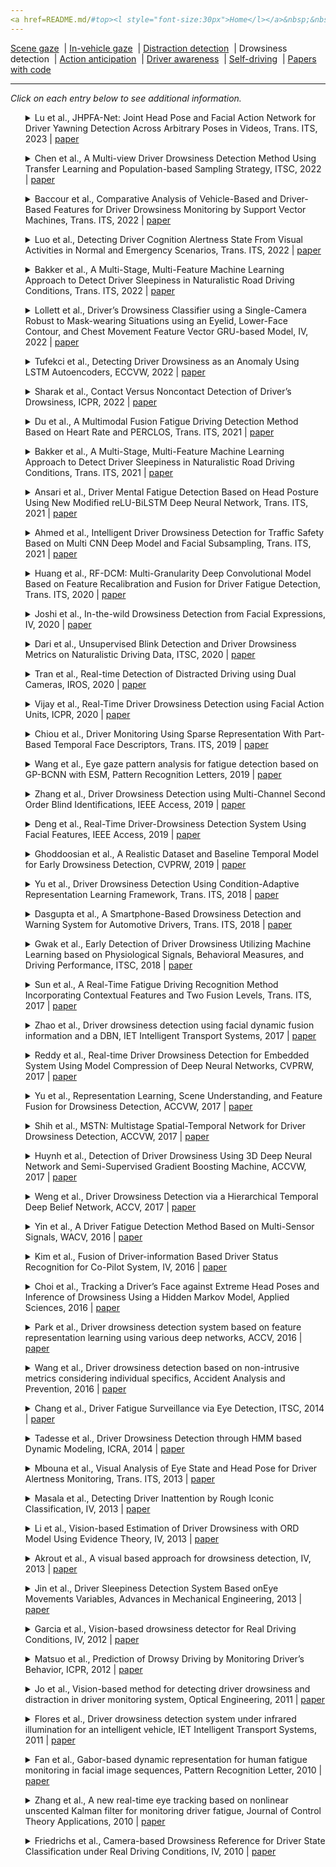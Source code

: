 ```yaml
---
<a href=README.md/#top><l style="font-size:30px">Home</l></a>&nbsp;&nbsp;| <a href=behavioral.md><l style="font-size:30px">Behavioral</l></a>&nbsp;&nbsp;| <l style="font-size:35px">Applications</l>&nbsp;&nbsp;| <a href=datasets.md><l style="font-size:30px">Datasets</l></a>&nbsp;&nbsp;
---
```


[Scene gaze](scene_gaze.md)&nbsp;&nbsp;| [In-vehicle gaze](in-vehicle_gaze.md)&nbsp;&nbsp;| [Distraction detection](distraction_detection.md)&nbsp;&nbsp;| Drowsiness detection&nbsp;&nbsp;| [Action anticipation](action_anticipation.md)&nbsp;&nbsp;| [Driver awareness](driver_awareness.md)&nbsp;&nbsp;| [Self-driving](self-driving.md)&nbsp;&nbsp;| [Papers with code](papers_with_code.md)&nbsp;&nbsp;
___
*Click on each entry below to see additional information.*
<ul><a name=2023_T-ITS_Lu></a>
<details close>
<summary>Lu et al., JHPFA-Net: Joint Head Pose and Facial Action Network for Driver Yawning Detection Across Arbitrary Poses in Videos, Trans. ITS, 2023 | <a href=https://doi.org/10.1109/TITS.2023.3285923>paper</a></summary>
<ul>
Dataset(s): <a href=datasets.md#YawDD>YawDD</a>
</ul>
<ul>
<pre>
@article{2023_T-ITS_Lu,
    author = "Lu, Yansha and Liu, Chunsheng and Chang, Faliang and Liu, Hui and Huan, Hengqiang",
    journal = "IEEE Transactions on Intelligent Transportation Systems",
    publisher = "IEEE",
    title = "JHPFA-Net: Joint Head Pose and Facial Action Network for Driver Yawning Detection Across Arbitrary Poses in Videos",
    year = "2023"
}
</pre>
</ul>
</ul>
<ul><a name=2022_ITSC_Chen></a>
<details close>
<summary>Chen et al., A Multi-view Driver Drowsiness Detection Method Using Transfer Learning and Population-based Sampling Strategy, ITSC, 2022 | <a href=https://doi.org/10.1109/ITSC55140.2022.9922476>paper</a></summary>
<ul>
Dataset(s): private
</ul>
<ul>
<pre>
@inproceedings{2022_ITSC_Chen,
    author = "Chen, Jinxin and Fang, Zhenwu and Wang, Jinxiang and Chen, Jiansong and Yin, Guodong",
    booktitle = "2022 IEEE 25th International Conference on Intelligent Transportation Systems (ITSC)",
    organization = "IEEE",
    pages = "3386--3391",
    title = "A Multi-view Driver Drowsiness Detection Method Using Transfer Learning and Population-based Sampling Strategy",
    year = "2022"
}
</pre>
</ul>
</ul>
<ul><a name=2022_T-ITS_Baccour></a>
<details close>
<summary>Baccour et al., Comparative Analysis of Vehicle-Based and Driver-Based Features for Driver Drowsiness Monitoring by Support Vector Machines, Trans. ITS, 2022 | <a href=https://doi.org/10.1109/TITS.2022.3207965>paper</a></summary>
<ul>
Dataset(s): private
</ul>
<ul>
<pre>
@article{2022_T-ITS_Baccour,
    author = {Baccour, Mohamed Hedi and Driewer, Frauke and Sch{\"a}ck, Tim and Kasneci, Enkelejda},
    journal = "IEEE Transactions on Intelligent Transportation Systems",
    number = "12",
    pages = "23164--23178",
    publisher = "IEEE",
    title = "Comparative Analysis of Vehicle-Based and Driver-Based Features for Driver Drowsiness Monitoring by Support Vector Machines",
    volume = "23",
    year = "2022"
}
</pre>
</ul>
</ul>
<ul><a name=2022_T-ITS_Luo></a>
<details close>
<summary>Luo et al., Detecting Driver Cognition Alertness State From Visual Activities in Normal and Emergency Scenarios, Trans. ITS, 2022 | <a href=https://doi.org/10.1109/TITS.2022.3166251>paper</a></summary>
<ul>
Dataset(s): private
</ul>
<ul>
<pre>
@article{2022_T-ITS_Luo,
    author = "Luo, Longxi and Wu, Jianping and Fei, Weijie and Bi, Luzheng and Fan, Xinan",
    journal = "IEEE Transactions on Intelligent Transportation Systems",
    number = "10",
    pages = "19497--19510",
    publisher = "IEEE",
    title = "Detecting Driver Cognition Alertness State From Visual Activities in Normal and Emergency Scenarios",
    volume = "23",
    year = "2022"
}
</pre>
</ul>
</ul>
<ul><a name=2022_T-ITS_Bakker></a>
<details close>
<summary>Bakker et al., A Multi-Stage, Multi-Feature Machine Learning Approach to Detect Driver Sleepiness in Naturalistic Road Driving Conditions, Trans. ITS, 2022 | <a href=https://doi.org/10.1109/TITS.2021.3090272>paper</a></summary>
<ul>
Dataset(s): private
</ul>
<ul>
<pre>
@article{2022_T-ITS_Bakker,
    author = {Bakker, Bram and Zab{\l}ocki, Bartosz and Baker, Angela and Riethmeister, Vanessa and Marx, Bernd and Iyer, Girish and Anund, Anna and Ahlstr{\"o}m, Christer},
    journal = "IEEE Transactions on Intelligent Transportation Systems",
    number = "5",
    pages = "4791--4800",
    publisher = "IEEE",
    title = "A multi-stage, multi-feature machine learning approach to detect driver sleepiness in naturalistic road driving conditions",
    volume = "23",
    year = "2021"
}
</pre>
</ul>
</ul>
<ul><a name=2022_IV_Lollett></a>
<details close>
<summary>Lollett et al., Driver’s Drowsiness Classifier using a Single-Camera Robust to Mask-wearing Situations using an Eyelid, Lower-Face Contour, and Chest Movement Feature Vector GRU-based Model, IV, 2022 | <a href=https://doi.org/10.1109/IV51971.2022.9827229>paper</a></summary>
<ul>
Dataset(s): private
</ul>
<ul>
<pre>
@inproceedings{2022_IV_Lollett,
    author = "Lollett, Catherine and Kamezaki, Mitsuhiro and Sugano, Shigeki",
    booktitle = "2022 IEEE Intelligent Vehicles Symposium (IV)",
    organization = "IEEE",
    pages = "519--526",
    title = "Driver’s Drowsiness Classifier using a Single-Camera Robust to Mask-wearing Situations using an Eyelid, Lower-Face Contour, and Chest Movement Feature Vector GRU-based Model",
    year = "2022"
}
</pre>
</ul>
</ul>
<ul><a name=2022_ECCVW_Tufekci></a>
<details close>
<summary>Tufekci et al., Detecting Driver Drowsiness as an Anomaly Using LSTM Autoencoders, ECCVW, 2022 | <a href=https://doi.org/10.1007/978-3-031-25075-0_37>paper</a></summary>
<ul>
Dataset(s): <a href=datasets.md#DDD>DDD</a>
</ul>
<ul>
<pre>
@inproceedings{2022_ECCVW_Tufekci,
    author = {T{\"u}fekci, G{\"u}lin and Kayaba{\c{s}}{\i}, Alper and Akag{\"u}nd{\"u}z, Erdem and Ulusoy, {\.I}lkay},
    booktitle = "Computer Vision--ECCV 2022 Workshops: Tel Aviv, Israel, October 23--27, 2022, Proceedings, Part VI",
    organization = "Springer",
    pages = "549--559",
    title = "Detecting Driver Drowsiness as an Anomaly Using LSTM Autoencoders",
    year = "2023"
}
</pre>
</ul>
</ul>
<ul><a name=2022_ICPR_Sharak></a>
<details close>
<summary>Sharak et al., Contact Versus Noncontact Detection of Driver’s Drowsiness, ICPR, 2022 | <a href=https://doi.org/10.1109/ICPR56361.2022.9956336>paper</a></summary>
<ul>
Dataset(s): private
</ul>
<ul>
<pre>
@inproceedings{2022_ICPR_Sharak,
    author = "Sharak, Salem and Das, Kapotaksha and Riani, Kais and Abouelenien, Mohamed and Burzo, Mihai and Mihalcea, Rada",
    booktitle = "2022 26th International Conference on Pattern Recognition (ICPR)",
    organization = "IEEE",
    pages = "967--974",
    title = "Contact Versus Noncontact Detection of Driver’s Drowsiness",
    year = "2022"
}
</pre>
</ul>
</ul>
<ul><a name=2021_T-ITS_Du></a>
<details close>
<summary>Du et al., A Multimodal Fusion Fatigue Driving Detection Method Based on Heart Rate and PERCLOS, Trans. ITS, 2021 | <a href=https://doi.org/10.1109/TITS.2022.3176973>paper</a></summary>
<ul>
Dataset(s): <a href=datasets.md#RLDD>RLDD</a>
</ul>
<ul>
<pre>
@article{2021_T-ITS_Du,
    author = "Du, Guanglong and Zhang, Linlin and Su, Kang and Wang, Xueqian and Teng, Shaohua and Liu, Peter X",
    journal = "Ieee Transactions on Intelligent Transportation Systems",
    number = "11",
    pages = "21810--21820",
    publisher = "IEEE",
    title = "A multimodal fusion fatigue driving detection method based on heart rate and PERCLOS",
    volume = "23",
    year = "2022"
}
</pre>
</ul>
</ul>
<ul><a name=2021_T-ITS_Bakker></a>
<details close>
<summary>Bakker et al., A Multi-Stage, Multi-Feature Machine Learning Approach to Detect Driver Sleepiness in Naturalistic Road Driving Conditions, Trans. ITS, 2021 | <a href=https://doi.org/10.1109/TITS.2021.3090272>paper</a></summary>
<ul>
Dataset(s): private
</ul>
<ul>
<pre>
@article{2021_T-ITS_Bakker,
    author = {Bakker, Bram and Zab{\l}ocki, Bartosz and Baker, Angela and Riethmeister, Vanessa and Marx, Bernd and Iyer, Girish and Anund, Anna and Ahlstr{\"o}m, Christer},
    journal = "IEEE Transactions on Intelligent Transportation Systems",
    title = "A multi-stage, multi-feature machine learning approach to detect driver sleepiness in naturalistic road driving conditions",
    year = "2021"
}
</pre>
</ul>
</ul>
<ul><a name=2021_T-ITS_Ansari></a>
<details close>
<summary>Ansari et al., Driver Mental Fatigue Detection Based on Head Posture Using New Modified reLU-BiLSTM Deep Neural Network, Trans. ITS, 2021 | <a href=https://doi.org/10.1109/TITS.2021.3098309>paper</a></summary>
<ul>
Dataset(s): private
</ul>
<ul>
<pre>
@article{2021_T-ITS_Ansari,
    author = "Ansari, Shahzeb and Naghdy, Fazel and Du, Haiping and Pahnwar, Yasmeen Naz",
    journal = "IEEE Transactions on Intelligent Transportation Systems",
    number = "8",
    pages = "10957--10969",
    publisher = "IEEE",
    title = "Driver mental fatigue detection based on head posture using new modified reLU-BiLSTM deep neural network",
    volume = "23",
    year = "2021"
}
</pre>
</ul>
</ul>
<ul><a name=2021_T-ITS_Ahmed></a>
<details close>
<summary>Ahmed et al., Intelligent Driver Drowsiness Detection for Traffic Safety Based on Multi CNN Deep Model and Facial Subsampling, Trans. ITS, 2021 | <a href=https://doi.org/10.1109/TITS.2021.3134222>paper</a></summary>
<ul>
Dataset(s): <a href=datasets.md#DDD>DDD</a>
</ul>
<ul>
<pre>
@article{2021_T-ITS_Ahmed,
    author = "Ahmed, Muneeb and Masood, Sarfaraz and Ahmad, Musheer and Abd El-Latif, Ahmed A",
    journal = "IEEE Transactions on Intelligent Transportation Systems",
    number = "10",
    pages = "19743--19752",
    publisher = "IEEE",
    title = "Intelligent driver drowsiness detection for traffic safety based on multi CNN deep model and facial subsampling",
    volume = "23",
    year = "2021"
}
</pre>
</ul>
</ul>
<ul><a name=2020_T-ITS_Huang></a>
<details close>
<summary>Huang et al., RF-DCM: Multi-Granularity Deep Convolutional Model Based on Feature Recalibration and Fusion for Driver Fatigue Detection, Trans. ITS, 2020 | <a href=https://doi.org/10.1109/TITS.2020.3017513>paper</a></summary>
<ul>
Dataset(s): <a href=datasets.md#DDD>DDD</a>
</ul>
<ul>
<pre>
@article{2020_T-ITS_Huang,
    author = "Huang, Rui and Wang, Yan and Li, Zijian and Lei, Zeyu and Xu, Yufan",
    journal = "IEEE Transactions on Intelligent Transportation Systems",
    title = "RF-DCM: Multi-Granularity Deep Convolutional Model Based on Feature Recalibration and Fusion for Driver Fatigue Detection",
    year = "2020"
}
</pre>
</ul>
</ul>
<ul><a name=2020_IV_Joshi></a>
<details close>
<summary>Joshi et al., In-the-wild Drowsiness Detection from Facial Expressions, IV, 2020 | <a href=https://doi.org/10.1109/IV47402.2020.9304579>paper</a></summary>
<ul>
Dataset(s): private
</ul>
<ul>
<pre>
@inproceedings{2020_IV_Joshi,
    author = "Joshi, Ajjen and Kyal, Survi and Banerjee, Sandipan and Mishra, Taniya",
    booktitle = "IV",
    title = "In-the-wild drowsiness detection from facial expressions",
    year = "2020"
}
</pre>
</ul>
</ul>
<ul><a name=2020_ITSC_Dari></a>
<details close>
<summary>Dari et al., Unsupervised Blink Detection and Driver Drowsiness Metrics on Naturalistic Driving Data, ITSC, 2020 | <a href=https://doi.org/10.1109/ITSC45102.2020.9294686>paper</a></summary>
<ul>
Dataset(s): private
</ul>
<ul>
<pre>
@inproceedings{2020_ITSC_Dari,
    author = "Dari, Simone and Epple, Nico and Protschky, Valentin",
    booktitle = "ITSC",
    title = "Unsupervised Blink Detection and Driver Drowsiness Metrics on Naturalistic Driving Data",
    year = "2020"
}
</pre>
</ul>
</ul>
<ul><a name=2020_IROS_Tran></a>
<details close>
<summary>Tran et al., Real-time Detection of Distracted Driving using Dual Cameras, IROS, 2020 | <a href=https://doi.org/10.1109/IROS45743.2020.9340921>paper</a></summary>
<ul>
Dataset(s): private
</ul>
<ul>
<pre>
@inproceedings{2020_IROS_Tran,
    author = "Tran, Duy and Do, Ha Manh and Lu, Jiaxing and Sheng, Weihua",
    booktitle = "IROS",
    title = "Real-time Detection of Distracted Driving using Dual Cameras",
    year = "2020"
}
</pre>
</ul>
</ul>
<ul><a name=2020_ICPR_Vijay></a>
<details close>
<summary>Vijay et al., Real-Time Driver Drowsiness Detection using Facial Action Units, ICPR, 2020 | <a href=https://doi.org/10.1109/ICPR48806.2021.9412288>paper</a></summary>
<ul>
Dataset(s): <a href=datasets.md#DDD>DDD</a>
</ul>
<ul>
<pre>
@inproceedings{2020_ICPR_Vijay,
    author = "Vijay, Malaika and Vinayak, Nandagopal Netrakanti and Nunna, Maanvi and Natarajan, Subramanyam",
    booktitle = "ICPR",
    title = "Real-Time Driver Drowsiness Detection using Facial Action Units",
    year = "2021"
}
</pre>
</ul>
</ul>
<ul><a name=2019_T-ITS_Chiou></a>
<details close>
<summary>Chiou et al., Driver Monitoring Using Sparse Representation With Part-Based Temporal Face Descriptors, Trans. ITS, 2019 | <a href=https://doi.org/10.1109/TITS.2019.2892155>paper</a></summary>
<ul>
Dataset(s): <a href=datasets.md#YawDD>YawDD</a>, <a href=datasets.md#DDD>DDD</a>
</ul>
<ul>
<pre>
@article{2019_T-ITS_Chiou,
    author = "Chiou, Chien-Yu and Wang, Wei-Cheng and Lu, Shueh-Chou and Huang, Chun-Rong and Chung, Pau-Choo and Lai, Yun-Yang",
    journal = "IEEE Transactions on Intelligent Transportation Systems",
    number = "1",
    pages = "346--361",
    publisher = "IEEE",
    title = "Driver monitoring using sparse representation with part-based temporal face descriptors",
    volume = "21",
    year = "2019"
}
</pre>
</ul>
</ul>
<ul><a name=2019_PRL_Wang></a>
<details close>
<summary>Wang et al., Eye gaze pattern analysis for fatigue detection based on GP-BCNN with ESM, Pattern Recognition Letters, 2019 | <a href=https://doi.org/10.1016/j.patrec.2019.03.013>paper</a></summary>
<ul>
Dataset(s): private
</ul>
<ul>
<pre>
@article{2019_PRL_Wang,
    author = "Wang, Yan and Huang, Rui and Guo, Lei",
    journal = "Pattern Recognition Letters",
    pages = "61--74",
    publisher = "Elsevier",
    title = "Eye gaze pattern analysis for fatigue detection based on GP-BCNN with ESM",
    volume = "123",
    year = "2019"
}
</pre>
</ul>
</ul>
<ul><a name=2019_IEEEAccess_Zhang></a>
<details close>
<summary>Zhang et al., Driver Drowsiness Detection using Multi-Channel Second Order Blind Identifications, IEEE Access, 2019 | <a href=https://doi.org/10.1109/ACCESS.2019.2891971>paper</a></summary>
<ul>
Dataset(s): private
</ul>
<ul>
<pre>
@article{2019_IEEEAccess_Zhang,
    author = "Zhang, Chao and Wu, Xiaopei and Zheng, Xi and Yu, Shui",
    journal = "IEEE Access",
    pages = "11829--11843",
    publisher = "IEEE",
    title = "Driver drowsiness detection using multi-channel second order blind identifications",
    volume = "7",
    year = "2019"
}
</pre>
</ul>
</ul>
<ul><a name=2019_IEEEAccess_Deng></a>
<details close>
<summary>Deng et al., Real-Time Driver-Drowsiness Detection System Using Facial Features, IEEE Access, 2019 | <a href=https://doi.org/10.1109/ACCESS.2019.2936663>paper</a></summary>
<ul>
Dataset(s): private
</ul>
<ul>
<pre>
@article{2019_IEEEAccess_Deng,
    author = "Deng, Wanghua and Wu, Ruoxue",
    journal = "IEEE Access",
    pages = "118727--118738",
    publisher = "IEEE",
    title = "Real-time driver-drowsiness detection system using facial features",
    volume = "7",
    year = "2019"
}
</pre>
</ul>
</ul>
<ul><a name=2019_CVPRW_Ghoddoosian></a>
<details close>
<summary>Ghoddoosian et al., A Realistic Dataset and Baseline Temporal Model for Early Drowsiness Detection, CVPRW, 2019 | <a href=https://openaccess.thecvf.com/content_CVPRW_2019/papers/AMFG/Ghoddoosian_A_Realistic_Dataset_and_Baseline_Temporal_Model_for_Early_Drowsiness_CVPRW_2019_paper.pdf>paper</a></summary>
<ul>
Dataset(s): <a href=datasets.md#RLDD>RLDD</a>
</ul>
<ul>
<pre>
@inproceedings{2019_CVPRW_Ghoddoosian,
    author = "Ghoddoosian, Reza and Galib, Marnim and Athitsos, Vassilis",
    booktitle = "CVPRW",
    title = "A realistic dataset and baseline temporal model for early drowsiness detection",
    year = "2019"
}
</pre>
</ul>
</ul>
<ul><a name=2018_T-ITS_Yu></a>
<details close>
<summary>Yu et al., Driver Drowsiness Detection Using Condition-Adaptive Representation Learning Framework, Trans. ITS, 2018 | <a href=https://doi.org/10.1109/TITS.2018.2883823>paper</a></summary>
<ul>
Dataset(s): <a href=datasets.md#DDD>DDD</a>
</ul>
<ul>
<pre>
@article{2018_T-ITS_Yu,
    author = "Yu, Jongmin and Park, Sangwoo and Lee, Sangwook and Jeon, Moongu",
    journal = "IEEE Transactions on Intelligent Transportation Systems",
    number = "11",
    pages = "4206--4218",
    title = "Driver drowsiness detection using condition-adaptive representation learning framework",
    volume = "20",
    year = "2018"
}
</pre>
</ul>
</ul>
<ul><a name=2018_T-ITS_Dasgupta></a>
<details close>
<summary>Dasgupta et al., A Smartphone-Based Drowsiness Detection and Warning System for Automotive Drivers, Trans. ITS, 2018 | <a href=https://doi.org/10.1109/TITS.2018.2879609>paper</a></summary>
<ul>
Dataset(s): private
</ul>
<ul>
<pre>
@article{2018_T-ITS_Dasgupta,
    author = "Dasgupta, Anirban and Rahman, Daleef and Routray, Aurobinda",
    journal = "IEEE Transactions on Intelligent Transportation Systems",
    number = "11",
    pages = "4045--4054",
    title = "A smartphone-based drowsiness detection and warning system for automotive drivers",
    volume = "20",
    year = "2018"
}
</pre>
</ul>
</ul>
<ul><a name=2018_ITSC_Gwak></a>
<details close>
<summary>Gwak et al., Early Detection of Driver Drowsiness Utilizing Machine Learning based on Physiological Signals, Behavioral Measures, and Driving Performance, ITSC, 2018 | <a href=https://doi.org/10.1109/ITSC.2018.8569493>paper</a></summary>
<ul>
Dataset(s): private
</ul>
<ul>
<pre>
@inproceedings{2018_ITSC_Gwak,
    author = "Gwak, Jongseong and Shino, Motoki and Hirao, Akinari",
    booktitle = "ITSC",
    title = "Early detection of driver drowsiness utilizing machine learning based on physiological signals, behavioral measures, and driving performance",
    year = "2018"
}
</pre>
</ul>
</ul>
<ul><a name=2017_T-ITS_Sun></a>
<details close>
<summary>Sun et al., A Real-Time Fatigue Driving Recognition Method Incorporating Contextual Features and Two Fusion Levels, Trans. ITS, 2017 | <a href=https://doi.org/10.1109/TITS.2017.2690914>paper</a></summary>
<ul>
Dataset(s): private
</ul>
<ul>
<pre>
@article{2017_T-ITS_Sun,
    author = "Sun, Wei and Zhang, Xiaorui and Peeta, Srinivas and He, Xiaozheng and Li, Yongfu",
    journal = "IEEE Transactions on Intelligent Transportation Systems",
    number = "12",
    pages = "3408--3420",
    title = "A real-time fatigue driving recognition method incorporating contextual features and two fusion levels",
    volume = "18",
    year = "2017"
}
</pre>
</ul>
</ul>
<ul><a name=2017_IET_Zhao></a>
<details close>
<summary>Zhao et al., Driver drowsiness detection using facial dynamic fusion information and a DBN, IET Intelligent Transport Systems, 2017 | <a href=https://doi.org/10.1049/iet-its.2017.0183>paper</a></summary>
<ul>
Dataset(s): private
</ul>
<ul>
<pre>
@article{2017_IET_Zhao,
    author = "Zhao, Lei and Wang, Zengcai and Wang, Xiaojin and Liu, Qing",
    journal = "IET Intelligent Transport Systems",
    number = "2",
    pages = "127--133",
    title = "Driver drowsiness detection using facial dynamic fusion information and a DBN",
    volume = "12",
    year = "2017"
}
</pre>
</ul>
</ul>
<ul><a name=2017_CVPRW_Reddy></a>
<details close>
<summary>Reddy et al., Real-time Driver Drowsiness Detection for Embedded System Using Model Compression of Deep Neural Networks, CVPRW, 2017 | <a href=https://openaccess.thecvf.com/content_cvpr_2017_workshops/w4/papers/Reddy_Real-Time_Driver_Drowsiness_CVPR_2017_paper.pdf>paper</a></summary>
<ul>
Dataset(s): private
</ul>
<ul>
<pre>
@inproceedings{2017_CVPRW_Reddy,
    author = "Reddy, Bhargava and Kim, Ye-Hoon and Yun, Sojung and Seo, Chanwon and Jang, Junik",
    booktitle = "CVPRW",
    title = "Real-time driver drowsiness detection for embedded system using model compression of deep neural networks",
    year = "2017"
}
</pre>
</ul>
</ul>
<ul><a name=2017_ACCVW_Yu></a>
<details close>
<summary>Yu et al., Representation Learning, Scene Understanding, and Feature Fusion for Drowsiness Detection, ACCVW, 2017 | <a href=https://doi.org/10.1007/978-3-319-54526-4_13>paper</a></summary>
<ul>
Dataset(s): <a href=datasets.md#DDD>DDD</a>
</ul>
<ul>
<pre>
@inproceedings{2017_ACCVW_Yu,
    author = "Yu, Jongmin and Park, Sangwoo and Lee, Sangwook and Jeon, Moongu",
    booktitle = "ACCV",
    title = "Representation learning, scene understanding, and feature fusion for drowsiness detection",
    year = "2016"
}
</pre>
</ul>
</ul>
<ul><a name=2017_ACCVW_Shih></a>
<details close>
<summary>Shih et al., MSTN: Multistage Spatial-Temporal Network for Driver Drowsiness Detection, ACCVW, 2017 | <a href=https://doi.org/10.1007/978-3-319-54526-4_11>paper</a></summary>
<ul>
Dataset(s): <a href=datasets.md#DDD>DDD</a>
</ul>
<ul>
<pre>
@inproceedings{2017_ACCVW_Shih,
    author = "Shih, Tun-Huai and Hsu, Chiou-Ting",
    booktitle = "ACCV",
    title = "MSTN: Multistage spatial-temporal network for driver drowsiness detection",
    year = "2016"
}
</pre>
</ul>
</ul>
<ul><a name=2017_ACCVW_Huynh></a>
<details close>
<summary>Huynh et al., Detection of Driver Drowsiness Using 3D Deep Neural Network and Semi-Supervised Gradient Boosting Machine, ACCVW, 2017 | <a href=https://doi.org/10.1007/978-3-319-54526-4_10>paper</a></summary>
<ul>
Dataset(s): <a href=datasets.md#DDD>DDD</a>
</ul>
<ul>
<pre>
@inproceedings{2017_ACCVW_Huynh,
    author = "Huynh, Xuan-Phung and Park, Sang-Min and Kim, Yong-Guk",
    booktitle = "ACCV",
    title = "Detection of driver drowsiness using 3D deep neural network and semi-supervised gradient boosting machine",
    year = "2016"
}
</pre>
</ul>
</ul>
<ul><a name=2017_ACCV_Weng></a>
<details close>
<summary>Weng et al., Driver Drowsiness Detection via a Hierarchical Temporal Deep Belief Network, ACCV, 2017 | <a href=https://doi.org/10.1007/978-3-319-54526-4_9>paper</a></summary>
<ul>
Dataset(s): <a href=datasets.md#DDD>DDD</a>
</ul>
<ul>
<pre>
@inproceedings{2017_ACCV_Weng,
    author = "Weng, Ching-Hua and Lai, Ying-Hsiu and Lai, Shang-Hong",
    booktitle = "ACCV",
    title = "Driver drowsiness detection via a hierarchical temporal deep belief network",
    year = "2016"
}
</pre>
</ul>
</ul>
<ul><a name=2016_WACV_Yin></a>
<details close>
<summary>Yin et al., A Driver Fatigue Detection Method Based on Multi-Sensor Signals, WACV, 2016 | <a href=https://doi.org/10.1109/WACV.2016.7477672>paper</a></summary>
<ul>
Dataset(s): private
</ul>
<ul>
<pre>
@inproceedings{2016_WACV_Yin,
    author = "Yin, Hao and Su, Yuanqi and Liu, Yuehu and Zhao, Danchen",
    booktitle = "WACV",
    title = "A driver fatigue detection method based on multi-sensor signals",
    year = "2016"
}
</pre>
</ul>
</ul>
<ul><a name=2016_IV_Kim></a>
<details close>
<summary>Kim et al., Fusion of Driver-information Based Driver Status Recognition for Co-Pilot System, IV, 2016 | <a href=https://doi.org/10.1109/IVS.2016.7535573>paper</a></summary>
<ul>
Dataset(s): private
</ul>
<ul>
<pre>
@inproceedings{2016_IV_Kim,
    author = "Kim, Jinwoo and Kim, Kitae and Yoon, Daesub and Koo, Yongbon and Han, Wooyong",
    booktitle = "2016 Ieee Intelligent Vehicles Symposium (iv)",
    organization = "IEEE",
    pages = "1398--1403",
    title = "Fusion of driver-information based driver status recognition for co-pilot system",
    year = "2016"
}
</pre>
</ul>
</ul>
<ul><a name=2016_ApplSci_Choi></a>
<details close>
<summary>Choi et al., Tracking a Driver’s Face against Extreme Head Poses and Inference of Drowsiness Using a Hidden Markov Model, Applied Sciences, 2016 | <a href=https://doi.org/10.3390/app6050137>paper</a></summary>
<ul>
Dataset(s): private
</ul>
<ul>
<pre>
@article{2016_ApplSci_Choi,
    author = "Choi, In-Ho and Jeong, Chan-Hee and Kim, Yong-Guk",
    journal = "Applied Sciences",
    number = "5",
    pages = "137",
    title = "Tracking a driver’s face against extreme head poses and inference of drowsiness using a hidden Markov model",
    volume = "6",
    year = "2016"
}
</pre>
</ul>
</ul>
<ul><a name=2016_ACCV_Park></a>
<details close>
<summary>Park et al., Driver drowsiness detection system based on feature representation learning using various deep networks, ACCV, 2016 | <a href=https://doi.org/10.1007/978-3-319-54526-4_12>paper</a></summary>
<ul>
Dataset(s): <a href=datasets.md#DDD>DDD</a>
</ul>
<ul>
<pre>
@inproceedings{2016_ACCV_Park,
    author = "Park, Sanghyuk and Pan, Fei and Kang, Sunghun and Yoo, Chang D",
    booktitle = "ACCV",
    title = "Driver drowsiness detection system based on feature representation learning using various deep networks",
    year = "2016"
}
</pre>
</ul>
</ul>
<ul><a name=2016_AccidentAnalysis_Wang></a>
<details close>
<summary>Wang et al., Driver drowsiness detection based on non-intrusive metrics considering individual specifics, Accident Analysis and Prevention, 2016 | <a href=https://doi.org/10.1016/j.aap.2015.09.002>paper</a></summary>
<ul>
Dataset(s): private
</ul>
<ul>
<pre>
@article{2016_AccidentAnalysis_Wang,
    author = "Wang, Xuesong and Xu, Chuan",
    journal = "Accident Analysis \\& Prevention",
    pages = "350--357",
    publisher = "Elsevier",
    title = "Driver drowsiness detection based on non-intrusive metrics considering individual specifics",
    volume = "95",
    year = "2016"
}
</pre>
</ul>
</ul>
<ul><a name=2014_ITSC_Chang></a>
<details close>
<summary>Chang et al., Driver Fatigue Surveillance via Eye Detection, ITSC, 2014 | <a href=https://doi.org/10.1109/ITSC.2014.6957718>paper</a></summary>
<ul>
Dataset(s): private
</ul>
<ul>
<pre>
@inproceedings{2014_ITSC_Chang,
    author = "Chang, Tang-Hsien and Chen, Yi-Ru",
    booktitle = "ITSC",
    title = "Driver fatigue surveillance via eye detection",
    year = "2014"
}
</pre>
</ul>
</ul>
<ul><a name=2014_ICRA_Tadesse></a>
<details close>
<summary>Tadesse et al., Driver Drowsiness Detection through HMM based Dynamic Modeling, ICRA, 2014 | <a href=https://doi.org/10.1109/ICRA.2014.6907440>paper</a></summary>
<ul>
Dataset(s): private
</ul>
<ul>
<pre>
@inproceedings{2014_ICRA_Tadesse,
    author = "Tadesse, Eyosiyas and Sheng, Weihua and Liu, Meiqin",
    booktitle = "ICRA",
    title = "Driver drowsiness detection through HMM based dynamic modeling",
    year = "2014"
}
</pre>
</ul>
</ul>
<ul><a name=2013_T-ITS_Mbouna></a>
<details close>
<summary>Mbouna et al., Visual Analysis of Eye State and Head Pose for Driver Alertness Monitoring, Trans. ITS, 2013 | <a href=https://doi.org/10.1109/TITS.2013.2262098>paper</a></summary>
<ul>
Dataset(s): <a href=datasets.md#BU HeadTracking>BU HeadTracking</a>, private
</ul>
<ul>
<pre>
@article{2013_T-ITS_Mbouna,
    author = "Mbouna, Ralph Oyini and Kong, Seong G and Chun, Myung-Geun",
    journal = "IEEE Transactions on Intelligent Transportation Systems",
    number = "3",
    pages = "1462--1469",
    title = "Visual analysis of eye state and head pose for driver alertness monitoring",
    volume = "14",
    year = "2013"
}
</pre>
</ul>
</ul>
<ul><a name=2013_IV_Masala></a>
<details close>
<summary>Masala et al., Detecting Driver Inattention by Rough Iconic Classification, IV, 2013 | <a href=https://doi.org/10.1109/IVS.2013.6629583>paper</a></summary>
<ul>
Dataset(s): private
</ul>
<ul>
<pre>
@inproceedings{2013_IV_Masala,
    author = "Masala, Giovanni Luca and Grosso, Enrico",
    booktitle = "2013 IEEE Intelligent Vehicles Symposium (IV)",
    organization = "IEEE",
    pages = "913--918",
    title = "Detecting driver inattention by rough iconic classification",
    year = "2013"
}
</pre>
</ul>
</ul>
<ul><a name=2013_IV_Li></a>
<details close>
<summary>Li et al., Vision-based Estimation of Driver Drowsiness with ORD Model Using Evidence Theory, IV, 2013 | <a href=https://doi.org/10.1109/IVS.2013.6629543>paper</a></summary>
<ul>
Dataset(s): private
</ul>
<ul>
<pre>
@inproceedings{2013_IV_Li,
    author = "Li, Xuanpeng and Seignez, Emmanuel and Loonis, Pierre",
    booktitle = "IV",
    title = "Vision-based estimation of driver drowsiness with ORD model using evidence theory",
    year = "2013"
}
</pre>
</ul>
</ul>
<ul><a name=2013_IV_Akrout></a>
<details close>
<summary>Akrout et al., A visual based approach for drowsiness detection, IV, 2013 | <a href=https://doi.org/10.1109/IVS.2013.6629650>paper</a></summary>
<ul>
Dataset(s): private
</ul>
<ul>
<pre>
@inproceedings{2013_IV_Akrout,
    author = "Akrout, Belhassen and Mahdi, Walid",
    booktitle = "IV",
    title = "A visual based approach for drowsiness detection",
    year = "2013"
}
</pre>
</ul>
</ul>
<ul><a name=2013_AdvMechEng_Jin></a>
<details close>
<summary>Jin et al., Driver Sleepiness Detection System Based onEye Movements Variables, Advances in Mechanical Engineering, 2013 | <a href=http://dx.doi.org/10.1155/2013/648431>paper</a></summary>
<ul>
Dataset(s): private
</ul>
<ul>
<pre>
@article{2013_AdvMechEng_Jin,
    author = "Jin, Lisheng and Niu, Qingning and Jiang, Yuying and Xian, Huacai and Qin, Yanguang and Xu, Meijiao",
    journal = "Advances in Mechanical Engineering",
    pages = "648431",
    title = "Driver sleepiness detection system based on eye movements variables",
    volume = "5",
    year = "2013"
}
</pre>
</ul>
</ul>
<ul><a name=2012_IV_Garcia></a>
<details close>
<summary>Garcia et al., Vision-based drowsiness detector for Real Driving Conditions, IV, 2012 | <a href=https://doi.org/10.1109/IVS.2012.6232222>paper</a></summary>
<ul>
Dataset(s): private
</ul>
<ul>
<pre>
@inproceedings{2012_IV_Garcia,
    author = "Garcia, I and Bronte, Sebastian and Bergasa, Luis Miguel and Almaz{\'a}n, Javier and Yebes, J",
    booktitle = "IV",
    title = "Vision-based drowsiness detector for real driving conditions",
    year = "2012"
}
</pre>
</ul>
</ul>
<ul><a name=2012_ICPR_Matsuo></a>
<details close>
<summary>Matsuo et al., Prediction of Drowsy Driving by Monitoring Driver’s Behavior, ICPR, 2012 | <a href=https://ieeexplore.ieee.org/abstract/document/6460892>paper</a></summary>
<ul>
Dataset(s): private
</ul>
<ul>
<pre>
@inproceedings{2012_ICPR_Matsuo,
    author = "Matsuo, Haruo and Khiat, Abdelaziz",
    booktitle = "ICPR",
    title = "Prediction of drowsy driving by monitoring driver's behavior",
    year = "2012"
}
</pre>
</ul>
</ul>
<ul><a name=2011_OptEng_Jo></a>
<details close>
<summary>Jo et al., Vision-based method for detecting driver drowsiness and distraction in driver monitoring system, Optical Engineering, 2011 | <a href=https://doi.org/10.1117/1.3657506>paper</a></summary>
<ul>
Dataset(s): private
</ul>
<ul>
<pre>
@article{2011_OptEng_Jo,
    author = "Jo, Jaeik and Lee, Sung Joo and Kim, Jaihie and Jung, Ho Gi and Park, Kang Ryoung",
    journal = "Optical Engineering",
    number = "12",
    pages = "127202",
    title = "Vision-based method for detecting driver drowsiness and distraction in driver monitoring system",
    volume = "50",
    year = "2011"
}
</pre>
</ul>
</ul>
<ul><a name=2011_IET_Flores></a>
<details close>
<summary>Flores et al., Driver drowsiness detection system under infrared illumination for an intelligent vehicle, IET Intelligent Transport Systems, 2011 | <a href=https://doi.org/10.1049/iet-its.2009.0090>paper</a></summary>
<ul>
Dataset(s): private
</ul>
<ul>
<pre>
@article{2011_IET_Flores,
    author = "Flores, Marco Javier and Armingol, J Ma and de la Escalera, Arturo",
    journal = "IET Intelligent Transport Systems",
    number = "4",
    pages = "241--251",
    publisher = "IET",
    title = "Driver drowsiness detection system under infrared illumination for an intelligent vehicle",
    volume = "5",
    year = "2011"
}
</pre>
</ul>
</ul>
<ul><a name=2010_PRL_Fan></a>
<details close>
<summary>Fan et al., Gabor-based dynamic representation for human fatigue monitoring in facial image sequences, Pattern Recognition Letter, 2010 | <a href=https://doi.org/10.1016/j.patrec.2009.08.014>paper</a></summary>
<ul>
Dataset(s): private
</ul>
<ul>
<pre>
@article{2010_PRL_Fan,
    author = "Fan, Xiao and Sun, Yanfeng and Yin, Baocai and Guo, Xiuming",
    journal = "Pattern Recognition Letters",
    number = "3",
    pages = "234--243",
    title = "Gabor-based dynamic representation for human fatigue monitoring in facial image sequences",
    volume = "31",
    year = "2010"
}
</pre>
</ul>
</ul>
<ul><a name=2010_JCTA_Zhang></a>
<details close>
<summary>Zhang et al., A new real-time eye tracking based on nonlinear unscented Kalman filter for monitoring driver fatigue, Journal of Control Theory Applications, 2010 | <a href=https://doi.org/10.1007/s11768-010-8043-0>paper</a></summary>
<ul>
Dataset(s): private
</ul>
<ul>
<pre>
@article{2010_JCTA_Zhang,
    author = "Zhang, Zutao and Zhang, Jiashu",
    journal = "Journal of Control Theory and Applications",
    number = "2",
    pages = "181--188",
    publisher = "Springer",
    title = "A new real-time eye tracking based on nonlinear unscented Kalman filter for monitoring driver fatigue",
    volume = "8",
    year = "2010"
}
</pre>
</ul>
</ul>
<ul><a name=2010_IV_Friedrichs></a>
<details close>
<summary>Friedrichs et al., Camera-based Drowsiness Reference for Driver State Classification under Real Driving Conditions, IV, 2010 | <a href=https://doi.org/10.1109/IVS.2010.5548039>paper</a></summary>
<ul>
Dataset(s): private
</ul>
<ul>
<pre>
@inproceedings{2010_IV_Friedrichs,
    author = "Friedrichs, Fabian and Yang, Bin",
    booktitle = "IV",
    title = "Camera-based drowsiness reference for driver state classification under real driving conditions",
    year = "2010"
}
</pre>
</ul>
</ul>
